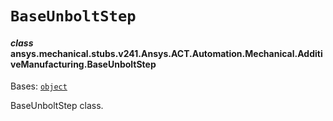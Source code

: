 # `BaseUnboltStep`

<a id="ansys.mechanical.stubs.v241.Ansys.ACT.Automation.Mechanical.AdditiveManufacturing.BaseUnboltStep"></a>

#### *class* ansys.mechanical.stubs.v241.Ansys.ACT.Automation.Mechanical.AdditiveManufacturing.BaseUnboltStep

Bases: [`object`](https://docs.python.org/3/library/functions.html#object)

BaseUnboltStep class.

<!-- !! processed by numpydoc !! -->

